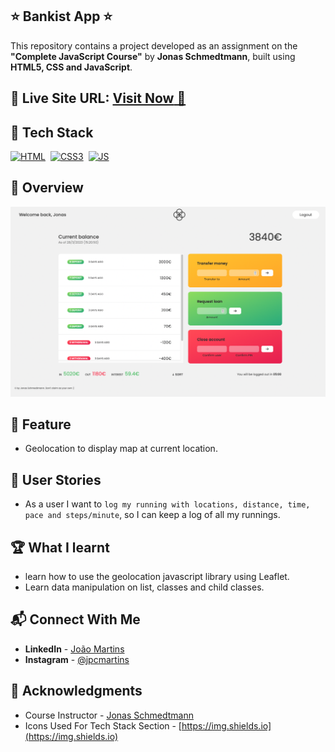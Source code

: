 ## ⭐ Bankist App ⭐

This repository contains a project developed as an assignment on the **"Complete JavaScript Course"** by **Jonas Schmedtmann**, built using **HTML5, CSS and JavaScript**.

## 📌 **Live Site URL:** <a href="https://bankist.joao-martins.net/">**Visit Now** 🚀</a>

## 📌 Tech Stack

[![HTML](https://img.shields.io/badge/html5%20-%23E34F26.svg?&style=for-the-badge&logo=html5&logoColor=white)](https://github.com/joao82)&nbsp;
[![CSS3](https://img.shields.io/badge/css3%20-%231572B6.svg?&style=for-the-badge&logo=css3&logoColor=white)](https://github.com/joao82)&nbsp;
[![JS](https://img.shields.io/badge/javascript%20-%23323330.svg?&style=for-the-badge&logo=javascript&logoColor=%23F7DF1E)](https://github.com/joao82)&nbsp;
<br>

## 📌 Overview

![Screenshot](./static/images/bankist.png?raw=true 'Bank app')

## 🔑 Feature

- Geolocation to display map at current location.

## 📝 User Stories

- As a user I want to `log my running with locations, distance, time, pace and steps/minute`, so I can keep a log of all my runnings.

## 🏆 What I learnt

- learn how to use the geolocation javascript library using Leaflet.
- Learn data manipulation on list, classes and child classes.

## 📬 Connect With Me

- **LinkedIn** - [João Martins](https://www.linkedin.com/in/joão-pedro-martins-755ba64b/)
- **Instagram** - [@jpcmartins](https://www.instagram.com/jpcmartins/)

## 📌 Acknowledgments

- Course Instructor - [Jonas Schmedtmann](https://github.com/jonasschmedtmann)
- Icons Used For Tech Stack Section - [https://img.shields.io](https://img.shields.io)
